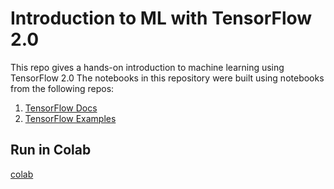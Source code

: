 # Introduction to ML with TensorFlow 2.0

This repo gives a hands-on introduction to machine learning using TensorFlow 2.0
The notebooks in this repository were built using notebooks from the following repos:

1. [TensorFlow Docs](https://github.com/tensorflow/docs)
2. [TensorFlow Examples](https://github.com/tensorflow/examples)

## Run in Colab
[colab](https://colab.research.google.com/github/asmuelle/Introduction_to_ML_with_TF2/)
